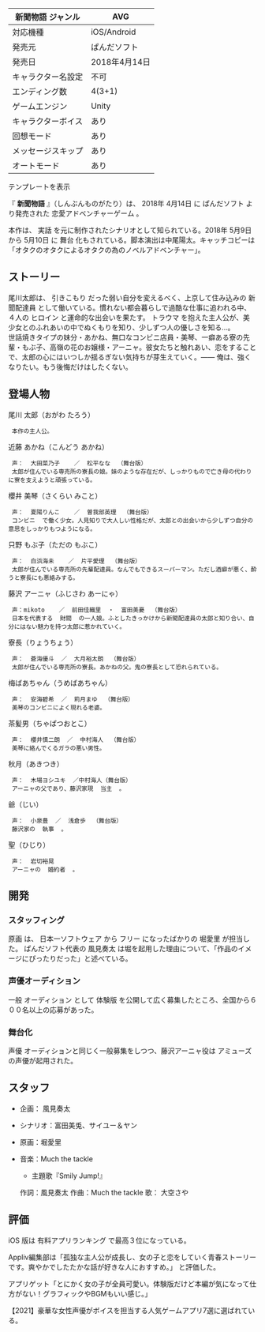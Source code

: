 新聞物語  ジャンル  |  AVG   
---|---  
対応機種  |  iOS/Android   
発売元  |  ぱんだソフト   
発売日  |  2018年4月14日   
キャラクター名設定  |  不可   
エンディング数  |  4(3+1)   
ゲームエンジン  |  Unity   
キャラクターボイス  |  あり   
回想モード  |  あり   
メッセージスキップ  |  あり   
オートモード  |  あり   
テンプレートを表示  
  
『 **新聞物語** 』（しんぶんものがたり）は、  2018年  4月14日  に  ぱんだソフト  より発売された  恋愛アドベンチャーゲーム  。

本作は、  実話  を元に制作されたシナリオとして知られている。2018年  5月9日  から  5月10日  に  舞台
化もされている。脚本演出は中尾陽太。キャッチコピーは「オタクのオタクによるオタクの為のノベルアドベンチャー」。  

##  ストーリー  

尾川太郎は、  引きこもり  だった弱い自分を変えるべく、上京して住み込みの  新聞配達員
として働いている。慣れない都会暮らしで過酷な仕事に追われる中、４人の  ヒロイン  と運命的な出会いを果たす。  トラウマ
を抱えた主人公が、美少女とのふれあいの中でぬくもりを知り、少しずつ人の優しさを知る…。  
世話焼きタイプの妹分・あかね、無口なコンビニ店員・美琴、一癖ある寮の先輩・もぶ子、高嶺の花のお嬢様・アーニャ。彼女たちと触れあい、恋をすることで、太郎の心にはいつしか揺るぎない気持ちが芽生えていく。――
俺は、強くなりたい。もう後悔だけはしたくない。  

##  登場人物  

尾川 太郎（おがわ たろう）

     本作の主人公。 
近藤 あかね（こんどう あかね）

     声：  大田菜乃子    ／  松平なな  （舞台版）   
     太郎が住んでいる専売所の寮長の娘。妹のような存在だが、しっかりもので亡き母の代わりに寮を支えようと頑張っている。 
櫻井 美琴（さくらい みこと）

     声：  夏陽りんこ    ／  曽我部英理  （舞台版）   
     コンビニ  で働く少女。人見知りで大人しい性格だが、太郎との出会いから少しずつ自分の意思をしっかりもつようになる。 
只野 もぶ子（ただの もぶこ）

     声：  白浜海未    ／  片平愛理  （舞台版）   
     太郎が住んでいる専売所の先輩配達員。なんでもできるスーパーマン。ただし酒癖が悪く、酔うと寮長にも悪絡みする。 
藤沢 アーニャ（ふじさわ あーにゃ）

     声：mikoto    ／  前田佳織里  ・  富田美憂  （舞台版）   
     日本を代表する  財閥  の一人娘。ふとしたきっかけから新聞配達員の太郎と知り合い、自分にはない魅力を持つ太郎に惹かれていく。 
寮長（りょうちょう）

     声：  蒼海優斗  ／  大月裕太朗  （舞台版） 
     太郎が住んでいる専売所の寮長。あかねの父。鬼の寮長として恐れられている。 
梅ばあちゃん（うめばあちゃん）

     声：  安海碧希  ／  莉月まゆ  （舞台版） 
     美琴のコンビニによく現れる老婆。 
茶髪男（ちゃぱつおとこ）

     声：  櫻井慎二朗  ／  中村海人  （舞台版） 
     美琴に絡んでくるガラの悪い男性。 
秋月（あきつき）

     声：  木場ヨシユキ  ／中村海人（舞台版） 
     アーニャの父であり、藤沢家現  当主  。 
爺（じい）

     声：  小泉豊  ／  浅倉歩  （舞台版） 
     藤沢家の  執事  。 
聖（ひじり）

     声：  岩切裕晃 
     アーニャの  婚約者  。 

##  開発  

###  スタッフィング  

原画  は、  日本一ソフトウェア  から  フリー  になったばかりの  堀愛里  が担当した。 ぱんだソフト代表の  風見奏太
は堀を起用した理由について、「作品のイメージにぴったりだった」と述べている。

###  声優オーディション  

一般  オーディション  として  体験版  を公開して広く募集したところ、全国から６００名以上の応募があった。  

###  舞台化  

声優  オーディションと同じく一般募集をしつつ、藤沢アーニャ役は  アミューズ  の声優が起用された。  

##  スタッフ  

  * 企画：  風見奏太 
  * シナリオ：富田美兎、サイユー＆ヤン 
  * 原画：堀愛里 
  * 音楽：Much the tackle   
    * 主題歌『Smily Jump!』 

     作詞：風見奏太 
     作曲：Much the tackle 
     歌：  大空さや   

##  評価  

iOS  版は  有料アプリランキング  で最高３位になっている。

Appliv編集部は「孤独な主人公が成長し、女の子と恋をしていく青春ストーリーです。爽やかでしたたかな話が好きな人におすすめ。」    と評価した。

アプリゲット「とにかく女の子が全員可愛い。体験版だけど本編が気になって仕方がない！グラフィックやBGMもいい感じ。」  

【2021】豪華な女性声優がボイスを担当する人気ゲームアプリ7選に選ばれている。  

